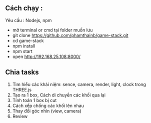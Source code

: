 ## Cách chạy :

Yêu cầu : Nodejs, npm

- mở terminal or cmd tại folder muốn lưu
- git clone https://github.com/phamthainb/game-stack.git
- cd game-stack
- npm install
- npm start
- open http://192.168.25.108:8000/

## Chia tasks

1. Tìm hiểu các khái niệm: sence, camera, render, light, clock trong THREE.js
2. Tạo ra 1 box, Cách di chuyển các khối qua lại
3. Tính toán 1 box bị cut
4. Cách xếp chồng các khối lên nhau
5. Thay đổi góc nhìn (view, camera)
6. Review